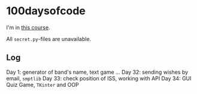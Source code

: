 # 100daysofcode

I'm in [this course](https://www.udemy.com/course/100-days-of-code/).

All `secret.py`-files are unavailable.

## Log

Day 1: generator of band's name, text game
…
Day 32: sending wishes by email, `smptlib`
Day 33: check position of ISS, working with API
Day 34: GUI Quiz Game, `TKinter` and OOP
